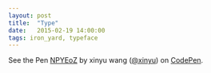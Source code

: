 ```yaml
---
layout: post
title:  "Type"
date:   2015-02-19 14:00:00
tags: iron_yard, typeface
---
```

<p data-height="268" data-theme-id="0" data-slug-hash="NPYEoZ" data-default-tab="result" data-user="xinyu" class='codepen'>See the Pen <a href='http://codepen.io/xinyu/pen/NPYEoZ/'>NPYEoZ</a> by xinyu wang (<a href='http://codepen.io/xinyu'>@xinyu</a>) on <a href='http://codepen.io'>CodePen</a>.</p>
<script async src="//assets.codepen.io/assets/embed/ei.js"></script>

